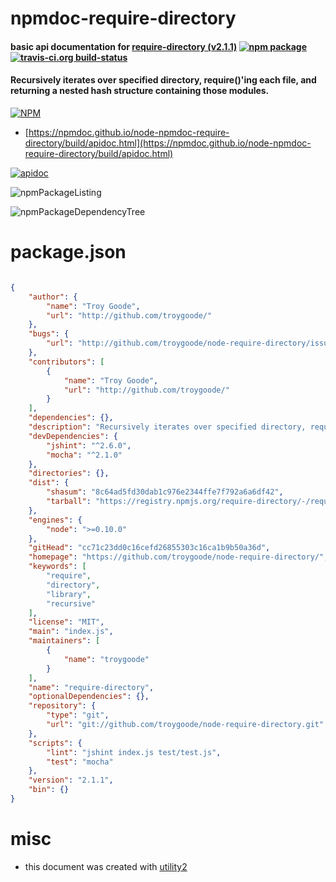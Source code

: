 # npmdoc-require-directory

#### basic api documentation for  [require-directory (v2.1.1)](https://github.com/troygoode/node-require-directory/)  [![npm package](https://img.shields.io/npm/v/npmdoc-require-directory.svg?style=flat-square)](https://www.npmjs.org/package/npmdoc-require-directory) [![travis-ci.org build-status](https://api.travis-ci.org/npmdoc/node-npmdoc-require-directory.svg)](https://travis-ci.org/npmdoc/node-npmdoc-require-directory)

#### Recursively iterates over specified directory, require()'ing each file, and returning a nested hash structure containing those modules.

[![NPM](https://nodei.co/npm/require-directory.png?downloads=true&downloadRank=true&stars=true)](https://www.npmjs.com/package/require-directory)

- [https://npmdoc.github.io/node-npmdoc-require-directory/build/apidoc.html](https://npmdoc.github.io/node-npmdoc-require-directory/build/apidoc.html)

[![apidoc](https://npmdoc.github.io/node-npmdoc-require-directory/build/screenCapture.buildCi.browser.%252Ftmp%252Fbuild%252Fapidoc.html.png)](https://npmdoc.github.io/node-npmdoc-require-directory/build/apidoc.html)

![npmPackageListing](https://npmdoc.github.io/node-npmdoc-require-directory/build/screenCapture.npmPackageListing.svg)

![npmPackageDependencyTree](https://npmdoc.github.io/node-npmdoc-require-directory/build/screenCapture.npmPackageDependencyTree.svg)



# package.json

```json

{
    "author": {
        "name": "Troy Goode",
        "url": "http://github.com/troygoode/"
    },
    "bugs": {
        "url": "http://github.com/troygoode/node-require-directory/issues/"
    },
    "contributors": [
        {
            "name": "Troy Goode",
            "url": "http://github.com/troygoode/"
        }
    ],
    "dependencies": {},
    "description": "Recursively iterates over specified directory, require()'ing each file, and returning a nested hash structure containing those modules.",
    "devDependencies": {
        "jshint": "^2.6.0",
        "mocha": "^2.1.0"
    },
    "directories": {},
    "dist": {
        "shasum": "8c64ad5fd30dab1c976e2344ffe7f792a6a6df42",
        "tarball": "https://registry.npmjs.org/require-directory/-/require-directory-2.1.1.tgz"
    },
    "engines": {
        "node": ">=0.10.0"
    },
    "gitHead": "cc71c23dd0c16cefd26855303c16ca1b9b50a36d",
    "homepage": "https://github.com/troygoode/node-require-directory/",
    "keywords": [
        "require",
        "directory",
        "library",
        "recursive"
    ],
    "license": "MIT",
    "main": "index.js",
    "maintainers": [
        {
            "name": "troygoode"
        }
    ],
    "name": "require-directory",
    "optionalDependencies": {},
    "repository": {
        "type": "git",
        "url": "git://github.com/troygoode/node-require-directory.git"
    },
    "scripts": {
        "lint": "jshint index.js test/test.js",
        "test": "mocha"
    },
    "version": "2.1.1",
    "bin": {}
}
```



# misc
- this document was created with [utility2](https://github.com/kaizhu256/node-utility2)
